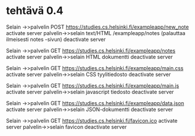 # tehtävä 0.4


Selain ->>palvelin POST https://studies.cs.helsinki.fi/exampleapp/new_note
activate server
palvelin->>selain text/HTML /exampleapp/notes (palauttaa ilmeisesti notes -sivun)
deactivate server

Selain ->>palvelin GET https://studies.cs.helsinki.fi/exampleapp/notes
activate server
palvelin->>selain HTML dokumentti
deactivate server

Selain ->>palvelin GET https://studies.cs.helsinki.fi/exampleapp/main.css
activate server
palvelin->>selain CSS tyylitiedosto
deactivate server

Selain ->>palvelin GET https://studies.cs.helsinki.fi/exampleapp/main.js
activate server
palvelin->>selain javascript tiedosto
deactivate server

Selain ->>palvelin GET https://studies.cs.helsinki.fi/exampleapp/data.json
activate server
palvelin->>selain JSON-dokumentti
deactivate server

Selain ->>palvelin GET https://studies.cs.helsinki.fi/favicon.ico
activate server
palvelin->>selain favicon
deactivate server